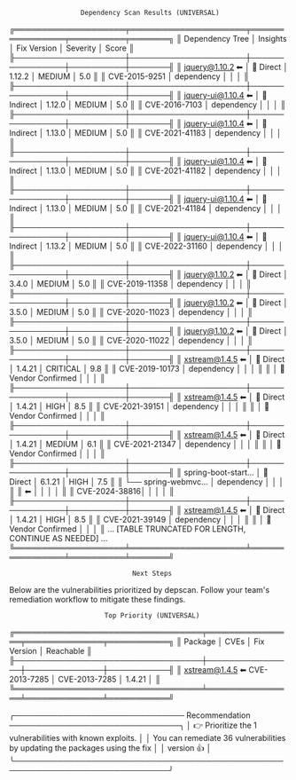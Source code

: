                      Dependency Scan Results (UNIVERSAL)                       
╔════════════════════╤═════════════════════╤════════════════╤══════════╤═══════╗
║ Dependency Tree    │ Insights            │ Fix Version    │ Severity │ Score ║
╟────────────────────┼─────────────────────┼────────────────┼──────────┼───────╢
║ jquery@1.10.2 ⬅    │ 🎯 Direct           │ 1.12.2         │ MEDIUM   │   5.0 ║
║ CVE-2015-9251      │ dependency          │                │          │       ║
╟────────────────────┼─────────────────────┼────────────────┼──────────┼───────╢
║ jquery-ui@1.10.4 ⬅ │ 📓 Indirect         │ 1.12.0         │ MEDIUM   │   5.0 ║
║ CVE-2016-7103      │ dependency          │                │          │       ║
╟────────────────────┼─────────────────────┼────────────────┼──────────┼───────╢
║ jquery-ui@1.10.4 ⬅ │ 📓 Indirect         │ 1.13.0         │ MEDIUM   │   5.0 ║
║ CVE-2021-41183     │ dependency          │                │          │       ║
╟────────────────────┼─────────────────────┼────────────────┼──────────┼───────╢
║ jquery-ui@1.10.4 ⬅ │ 📓 Indirect         │ 1.13.0         │ MEDIUM   │   5.0 ║
║ CVE-2021-41182     │ dependency          │                │          │       ║
╟────────────────────┼─────────────────────┼────────────────┼──────────┼───────╢
║ jquery-ui@1.10.4 ⬅ │ 📓 Indirect         │ 1.13.0         │ MEDIUM   │   5.0 ║
║ CVE-2021-41184     │ dependency          │                │          │       ║
╟────────────────────┼─────────────────────┼────────────────┼──────────┼───────╢
║ jquery-ui@1.10.4 ⬅ │ 📓 Indirect         │ 1.13.2         │ MEDIUM   │   5.0 ║
║ CVE-2022-31160     │ dependency          │                │          │       ║
╟────────────────────┼─────────────────────┼────────────────┼──────────┼───────╢
║ jquery@1.10.2 ⬅    │ 🎯 Direct           │ 3.4.0          │ MEDIUM   │   5.0 ║
║ CVE-2019-11358     │ dependency          │                │          │       ║
╟────────────────────┼─────────────────────┼────────────────┼──────────┼───────╢
║ jquery@1.10.2 ⬅    │ 🎯 Direct           │ 3.5.0          │ MEDIUM   │   5.0 ║
║ CVE-2020-11023     │ dependency          │                │          │       ║
╟────────────────────┼─────────────────────┼────────────────┼──────────┼───────╢
║ jquery@1.10.2 ⬅    │ 🎯 Direct           │ 3.5.0          │ MEDIUM   │   5.0 ║
║ CVE-2020-11022     │ dependency          │                │          │       ║
╟────────────────────┼─────────────────────┼────────────────┼──────────┼───────╢
║ xstream@1.4.5 ⬅    │ 🎯 Direct           │ 1.4.21         │ CRITICAL │   9.8 ║
║ CVE-2019-10173     │ dependency          │                │          │       ║
║                    │ 🧾 Vendor Confirmed │                │          │       ║
╟────────────────────┼─────────────────────┼────────────────┼──────────┼───────╢
║ xstream@1.4.5 ⬅    │ 🎯 Direct           │ 1.4.21         │ HIGH     │   8.5 ║
║ CVE-2021-39151     │ dependency          │                │          │       ║
║                    │ 🧾 Vendor Confirmed │                │          │       ║
╟────────────────────┼─────────────────────┼────────────────┼──────────┼───────╢
║ xstream@1.4.5 ⬅    │ 🎯 Direct           │ 1.4.21         │ MEDIUM   │   6.1 ║
║ CVE-2021-21347     │ dependency          │                │          │       ║
║                    │ 🧾 Vendor Confirmed │                │          │       ║
╟────────────────────┼─────────────────────┼────────────────┼──────────┼───────╢
║ spring-boot-start… │ 🎯 Direct           │ 6.1.21         │ HIGH     │   7.5 ║
║ └── spring-webmvc… │ dependency          │                │          │       ║
║     ⬅             │                     │                │          │       ║
║     CVE-2024-38816│                     │                │          │       ║
╟────────────────────┼─────────────────────┼────────────────┼──────────┼───────╢
║ xstream@1.4.5 ⬅    │ 🎯 Direct           │ 1.4.21         │ HIGH     │   8.5 ║
║ CVE-2021-39149     │ dependency          │                │          │       ║
║                    │ 🧾 Vendor Confirmed │                │          │       ║
... [TABLE TRUNCATED FOR LENGTH, CONTINUE AS NEEDED] ...
╚════════════════════╧═════════════════════╧════════════════╧══════════╧═══════╝

                                   Next Steps                                   

Below are the vulnerabilities prioritized by depscan. Follow your team's        
remediation workflow to mitigate these findings.                                

                            Top Priority (UNIVERSAL)                            
╔══════════════════════════════════╤════════════════╤══════════════╤═══════════╗
║ Package                         │ CVEs           │ Fix Version  │ Reachable ║
╟──────────────────────────────────┼────────────────┼──────────────┼───────────╢
║ xstream@1.4.5 ⬅ CVE-2013-7285    │ CVE-2013-7285  │ 1.4.21       │           ║
╚══════════════════════════════════╧════════════════╧══════════════╧═══════════╝

╭─────────────────────────────── Recommendation ───────────────────────────────╮
│ 👉 Prioritize the 1 vulnerabilities with known exploits.                     │
│ You can remediate 36 vulnerabilities by updating the packages using the fix  │
│ version 👍                                                                   │
╰──────────────────────────────────────────────────────────────────────────────╯
